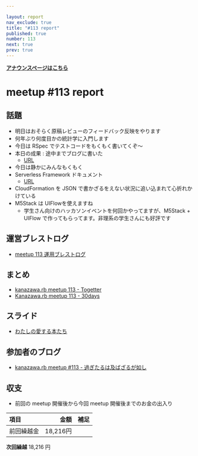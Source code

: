 ```yaml
---

layout: report
nav_exclude: true
title: "#113 report"
published: true
number: 113
next: true
prev: true
---
```


<div style="text-align: left;"><a href="/113/"><strong>アナウンスページはこちら</strong></a></div>

# meetup #113 report

## 話題

* 明日はおそらく原稿レビューのフィードバック反映をやります
* 何年ぶり何度目かの統計学に入門します
* 今日は RSpec でテストコードをもくもく書いてくぞ〜
* 本日の成果 : 途中までブログに書いた
  + [URL](https://kglabo.com/self-affirmation-management/)
* 今日は静かにみんなもくもく
* Serverless Framework ドキュメント
  + [URL](https://www.serverless.com/framework/docs/providers/aws)
* CloudFormation を JSON で書かざるをえない状況に追い込まれて心折れかけている
* M5Stack は UIFlowを使えますね
  + 学生さん向けのハッカソンイベントを何回かやってますが、M5Stack + UIFlow で作ってもらってます。非理系の学生さんにも好評です


## 運営ブレストログ

* [meetup 113 運用ブレストログ](https://github.com/kanazawarb/meetup/wiki/meetup-113-%E9%81%8B%E7%94%A8%E3%83%96%E3%83%AC%E3%82%B9%E3%83%88%E3%83%AD%E3%82%B0)

## まとめ

* [kanazawa.rb meetup 113 - Togetter](https://togetter.com/li/1831677)
* [Kanazawa.rb meetup 113 - 30days](https://30d.jp/kzrb/103)


## スライド

* [わたしの愛する本たち](https://speakerdeck.com/sat/watasifalseai-suruben-tati)


## 参加者のブログ

* [kanazawa\.rb meetup \#113 \- 過ぎたるは及ばざるが如し](https://cotton-desu.hatenablog.com/entry/2022/01/18/130000)

## 収支

* 前回の meetup 開催後から今回 meetup 開催後までのお金の出入り

|項目                           |金額         |補足                                               |
|:------------------------------|------------:|:--------------------------------------------------|
| 前回繰越金                    |       18,216円 |                                                   |

**次回繰越**  18,216 円
